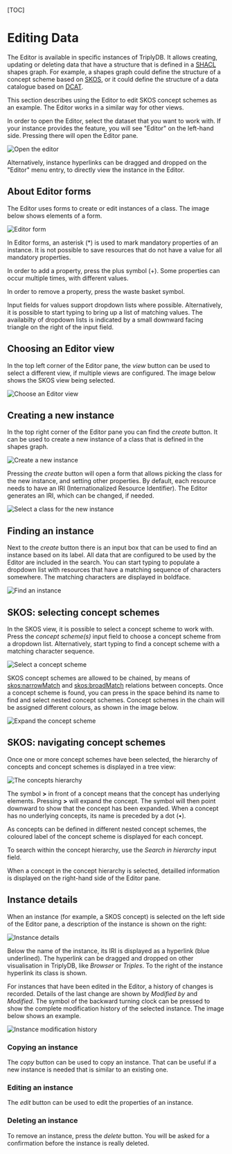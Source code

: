 [TOC]

# Editing Data

The Editor is available in specific instances of TriplyDB. It allows creating, updating or deleting data that have a structure that is defined in a [SHACL](https://www.w3.org/TR/shacl/) shapes graph. For example, a shapes graph could define the structure of a concept scheme based on [SKOS](https://www.w3.org/TR/skos-primer/), or it could define the structure of a data catalogue based on [DCAT](https://www.w3.org/TR/vocab-dcat-3/). 

This section describes using the Editor to edit SKOS concept schemes as an example. The Editor works in a similar way for other views.

In order to open the Editor, select the dataset that you want to work with. If your instance provides the feature, you will see "Editor" on the left-hand side. Pressing there will open the Editor pane.

![Open the editor](../../assets/editor-open.png)

Alternatively, instance hyperlinks can be dragged and dropped on the "Editor" menu entry, to directly view the instance in the Editor.

## About Editor forms

The Editor uses forms to create or edit instances of a class. The image below shows elements of a form.

![Editor form](../../assets/editor-form.png)

In Editor forms, an asterisk (*) is used to mark mandatory properties of an instance. It is not possible to save resources that do not have a value for all mandatory properties.

In order to add a property, press the  plus symbol (+). Some properties can occur multiple times, with different values.

In order to remove a property, press the waste basket symbol.

Input fields for values support dropdown lists where possible. Alternatively, it is possible to start typing to bring up a list of matching values. The availabilty of dropdown lists is indicated by a small downward facing triangle on the right of the input field.

## Choosing an Editor view

In the top left corner of the Editor pane, the _view_ button can be used to select a different view, if multiple views are configured. The image below shows the SKOS view being selected.

![Choose an Editor view](../../assets/editor-view-skos.png)

## Creating a new instance
In the top right corner of the Editor pane you can find the _create_ button. It can be used to create a new instance of a class that is defined in the shapes graph.

![Create a new instance](../../assets/editor-create.png)

Pressing the _create_ button will open a form that allows picking the class for the new instance, and setting other properties. By default, each resource needs to have an IRI (Internationalized Resource Identifier). The Editor generates an IRI, which can be changed, if needed.

![Select a class for the new instance](../../assets/editor-new-instance.png)

## Finding an instance

Next to the _create_ button there is an input box that can be used to find an instance based on its label. All data that are configured to be used by the Editor are included in the search. You can start typing to populate a dropdown list with resources that have a matching sequence of characters somewhere. The matching characters are displayed in boldface.

![Find an instance](../../assets/editor-find.png)

## SKOS: selecting concept schemes

In the SKOS view, it is possible to select a concept scheme to work with. Press the _concept scheme(s)_ input field to choose a concept scheme from a dropdown list. Alternatively, start typing to find a concept scheme with a matching character sequence.

![Select a concept scheme](../../assets/editor-select-concept-scheme.png)

SKOS concept schemes are allowed to be chained, by means of [skos:narrowMatch](https://www.w3.org/2009/08/skos-reference/skos.html#narrowMatch) and [skos:broadMatch](https://www.w3.org/2009/08/skos-reference/skos.html#broadMatch) relations between concepts. Once a concept scheme is found, you can press in the space behind its name to find and select nested concept schemes. Concept schemes in the chain will be assigned different colours, as shown in the image below.

![Expand the concept scheme](../../assets/editor-chained-concept-schemes.png)

## SKOS: navigating concept schemes

Once one or more concept schemes have been selected, the hierarchy of concepts and concept schemes is displayed in a tree view:

![The concepts hierarchy](../../assets/editor-concept-tree.png)

The symbol __>__ in front of a concept means that the concept has underlying elements. Pressing __>__ will expand the concept. The symbol will then point downward to show that the concept has been expanded. When a concept has no underlying concepts, its name is preceded by a dot (•).

As concepts can be defined in different nested concept schemes, the coloured label of the concept scheme is displayed for each concept.

To search within the concept hierarchy, use the _Search in hierarchy_ input field.

When a concept in the concept hierarchy is selected, detailled information is displayed on the right-hand side of the Editor pane.

## Instance details

When an instance (for example, a SKOS concept) is selected on the left side of the Editor pane, a description of the instance is shown on the right:

![Instance details](../../assets/editor-instance-details.png)

Below the name of the instance, its IRI is displayed as a hyperlink (blue underlined). The hyperlink can be dragged and dropped on other visualisation in TriplyDB, like _Browser_ or _Triples_. To the right of the instance hyperlink its class is shown.

For instances that have been edited in the Editor, a history of changes is recorded. Details of the last change are shown by _Modified by_ and
_Modified_. The symbol of the backward turning clock can be pressed to show the complete modification history of the selected instance. The image below shows an example.

![Instance modification history](../../assets/editor-history.png)

### Copying an instance

The _copy_ button can be used to copy an instance. That can be useful if a new instance is needed that is similar to an existing one.

### Editing an instance

The _edit_ button can be used to edit the properties of an instance.

### Deleting an instance

To remove an instance, press the _delete_ button. You will be asked for a confirmation before the instance is really deleted.

